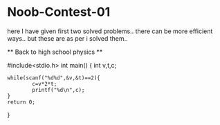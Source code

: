 # Noob-Contest-01
here I have given first two solved problems.. there can be more efficient ways.. but these are as per i solved them..

** Back to high school physics **

#include<stdio.h>
int main()
{
    int v,t,c;

    while(scanf("%d%d",&v,&t)==2){
            c=v*2*t;
            printf("%d\n",c);
    }
    return 0;
}



